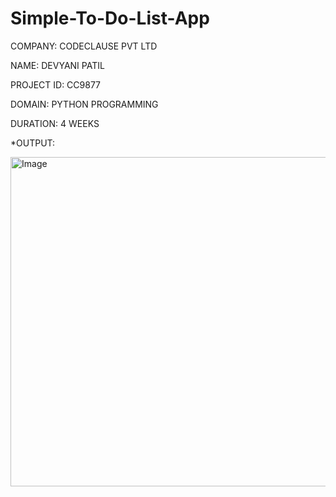 # Simple-To-Do-List-App

COMPANY: CODECLAUSE PVT LTD

NAME: DEVYANI PATIL

PROJECT ID: CC9877

DOMAIN: PYTHON PROGRAMMING

DURATION: 4 WEEKS

*OUTPUT:

<img width="739" height="527" alt="Image" src="https://github.com/user-attachments/assets/8b03159b-fff0-4ba0-883e-e8f8cc9a2508" />
